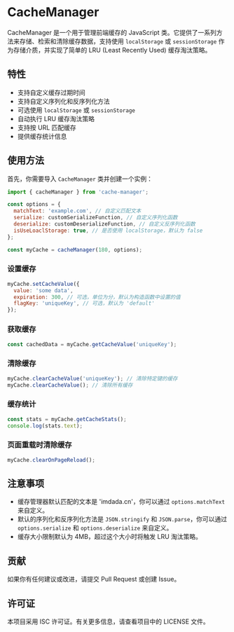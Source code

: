 # CacheManager

CacheManager 是一个用于管理前端缓存的 JavaScript 类。它提供了一系列方法来存储、检索和清除缓存数据，支持使用 `localStorage` 或 `sessionStorage` 作为存储介质，并实现了简单的 LRU (Least Recently Used) 缓存淘汰策略。

## 特性

- 支持自定义缓存过期时间
- 支持自定义序列化和反序列化方法
- 可选使用 `localStorage` 或 `sessionStorage`
- 自动执行 LRU 缓存淘汰策略
- 支持按 URL 匹配缓存
- 提供缓存统计信息

## 使用方法

首先，你需要导入 `CacheManager` 类并创建一个实例：

```javascript
import { cacheManager } from 'cache-manager';

const options = {
  matchText: 'example.com', // 自定义匹配文本
  serialize: customSerializeFunction, // 自定义序列化函数
  deserialize: customDeserializeFunction, // 自定义反序列化函数
  isUseLoaclStorage: true, // 是否使用 localStorage，默认为 false
};

const myCache = cacheManager(180, options);
```

### 设置缓存

```javascript
myCache.setCacheValue({
  value: 'some data',
  expiration: 300, // 可选，单位为分，默认为构造函数中设置的值
  flagKey: 'uniqueKey', // 可选，默认为 'default'
});
```

### 获取缓存

```javascript
const cachedData = myCache.getCacheValue('uniqueKey');
```

### 清除缓存

```javascript
myCache.clearCacheValue('uniqueKey'); // 清除特定键的缓存
myCache.clearCacheValue(); // 清除所有缓存
```

### 缓存统计

```javascript
const stats = myCache.getCacheStats();
console.log(stats.text);
```

### 页面重载时清除缓存

```javascript
myCache.clearOnPageReload();
```

## 注意事项

- 缓存管理器默认匹配的文本是 'imdada.cn'，你可以通过 `options.matchText` 来自定义。
- 默认的序列化和反序列化方法是 `JSON.stringify` 和 `JSON.parse`，你可以通过 `options.serialize` 和 `options.deserialize` 来自定义。
- 缓存大小限制默认为 4MB，超过这个大小时将触发 LRU 淘汰策略。

## 贡献

如果你有任何建议或改进，请提交 Pull Request 或创建 Issue。

## 许可证

本项目采用 ISC 许可证。有关更多信息，请查看项目中的 LICENSE 文件。
